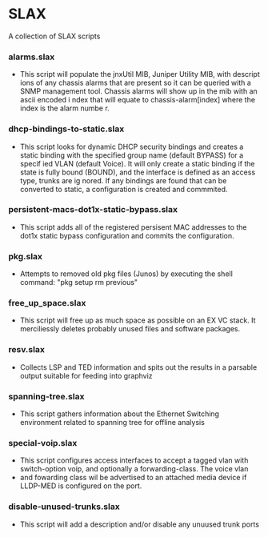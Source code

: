 # SLAX
A collection of SLAX scripts

### alarms.slax
* This script will populate the jnxUtil MIB, Juniper Utility MIB, with descript
ions of any chassis alarms that are present so it can be queried with a SNMP 
management tool.  Chassis alarms will show up in the mib with an ascii encoded i
ndex that will equate to chassis-alarm[index] where the index is the alarm numbe
r.

### dhcp-bindings-to-static.slax
* This script looks for dynamic DHCP security bindings and creates a static binding with the specified group name (default BYPASS) for a specif
ied VLAN (default Voice).  It will only create a static binding if the state is fully bound (BOUND), and the interface is defined as an access type, trunks are ig
nored.  If any bindings are found that can be converted to static, a configuration is created and commmited.

### persistent-macs-dot1x-static-bypass.slax
* This script adds all of the registered persisent MAC addresses to the dot1x static bypass configuration and commits the configuration.

### pkg.slax
* Attempts to removed old pkg files (Junos) by executing the shell command: "pkg setup rm previous"

### free_up_space.slax
* This script will free up as much space as possible on an EX VC stack. It merciliessly deletes probably unused files and software packages.  

### resv.slax
* Collects LSP and TED information and spits out the results in a parsable output suitable for feeding into graphviz

### spanning-tree.slax
* This script gathers information about the Ethernet Switching environment related to spanning tree for offline analysis

### special-voip.slax
* This script configures access interfaces to accept a tagged vlan with switch-option voip, and optionally a forwarding-class.  The voice vlan
 *   and fowarding class wil be advertised to an attached media device if LLDP-MED is configured on the port.

### disable-unused-trunks.slax
* This script will add a description and/or disable any unuused trunk ports




